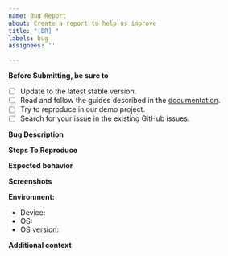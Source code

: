 ```yaml
---
name: Bug Report
about: Create a report to help us improve
title: "[BR] "
labels: bug
assignees: ''

---
```


**Before Submitting, be sure to**
- [ ] Update to the latest stable version.
- [ ] Read and follow the guides described in the [documentation](https://docs.regulaforensics.com?utm_source=github).
- [ ] Try to reproduce in our demo project.
- [ ] Search for your issue in the existing GitHub issues.

**Bug Description**
<!--A clear and concise description of what the bug is.-->

**Steps To Reproduce**
<!--
1. Go to '...'
2. Click on '....'
3. Scroll down to '....'
4. See error
-->

**Expected behavior**
<!--A clear and concise description of what you expected to happen.-->

**Screenshots**
<!--If applicable, add screenshots to help explain your issue.-->

**Environment:**
 - Device: <!--[e.g. iPhone 12]-->
 - OS: <!--[e.g. iOS]-->
 - OS version: <!--[e.g. 10.0]-->

**Additional context**
<!--Add any other context about the problem here.-->
